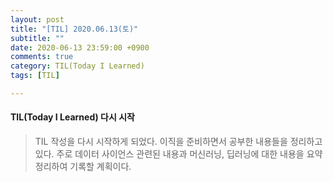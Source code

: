 ```yaml
---
layout: post
title: "[TIL] 2020.06.13(토)"
subtitle: ""
date: 2020-06-13 23:59:00 +0900
comments: true
category: TIL(Today I Learned)
tags: [TIL]

---
```


#### TIL(Today I Learned) 다시 시작

> TIL 작성을 다시 시작하게 되었다. 이직을 준비하면서 공부한 내용들을 정리하고 있다. 주로 데이터 사이언스 관련된 내용과 머신러닝, 딥러닝에 대한 내용을 요약 정리하여 기록할 계획이다. 
